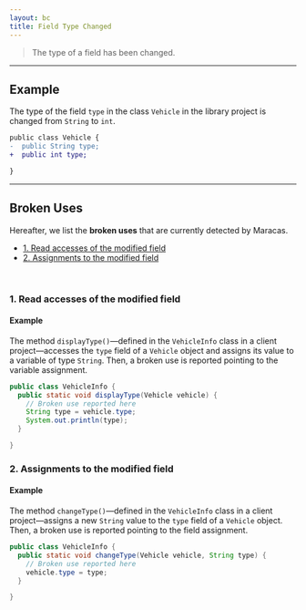 ```yaml
---
layout: bc
title: Field Type Changed
---
```


> The type of a field has been changed.

---

## Example
The type of the field `type` in the class `Vehicle` in the library project is changed from `String` to `int`.

```diff
public class Vehicle {
-  public String type;
+  public int type;

}
```
---

## Broken Uses
Hereafter, we list the **broken uses** that are currently detected by Maracas.   

- [1. Read accesses of the modified field](#case-1)
- [2. Assignments to the modified field](#case-2)

<br>

### 1. Read accesses of the modified field <a name="case-1"></a>
#### Example

The method `displayType()`—defined in the `VehicleInfo` class in a client project—accesses the `type` field of a `Vehicle` object and assigns its value to a variable of type `String`.
Then, a broken use is reported pointing to the variable assignment.

```java
public class VehicleInfo {
  public static void displayType(Vehicle vehicle) {
    // Broken use reported here
    String type = vehicle.type;
    System.out.println(type);
  }

}
```


### 2. Assignments to the modified field <a name="case-2"></a>
#### Example
The method `changeType()`—defined in the `VehicleInfo` class in a client project—assigns a new `String` value to the `type` field of a `Vehicle` object.
Then, a broken use is reported pointing to the field assignment.

```java
public class VehicleInfo {
  public static void changeType(Vehicle vehicle, String type) {
    // Broken use reported here
    vehicle.type = type;
  }

}
```
